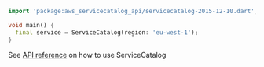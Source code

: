 ```dart
import 'package:aws_servicecatalog_api/servicecatalog-2015-12-10.dart';

void main() {
  final service = ServiceCatalog(region: 'eu-west-1');
}
```

See [API reference](https://pub.dev/documentation/aws_servicecatalog_api/latest/servicecatalog-2015-12-10/ServiceCatalog-class.html) on how to use ServiceCatalog
